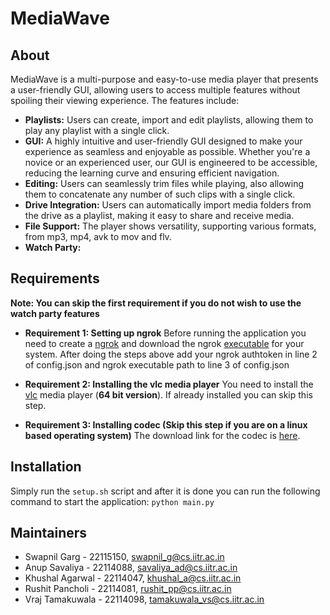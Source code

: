 # MediaWave

## About

MediaWave is a multi-purpose and easy-to-use media player that presents a user-friendly GUI, allowing users to access multiple features without spoiling their viewing experience.
The features include:

- **Playlists:** Users can create, import and edit playlists, allowing them to play any playlist with a single click.
- **GUI:** A highly intuitive and user-friendly GUI designed to make your experience as seamless and enjoyable as possible. Whether you're a novice or an experienced user, our GUI is engineered to be accessible, reducing the learning curve and ensuring efficient navigation.​
- **Editing:** Users can seamlessly trim files while playing, also allowing them to concatenate any number of such clips with a single click. ​
- **Drive Integration:** Users can automatically import media folders from the drive as a playlist, making it easy to share and receive media.​
- **File Support:** The player shows versatility, supporting various formats, from mp3, mp4, avk to mov and flv.​
- **Watch Party:** 

## Requirements

**Note: You can skip the first requirement if you do not wish to use the watch party features**

- **Requirement 1: Setting up ngrok** Before running the application you need to create a [ngrok](https://ngrok.com) and download the ngrok [executable](https://ngrok.com/download) for your system. After doing the steps above add your ngrok authtoken in line 2 of config.json and ngrok executable path to line 3 of config.json

- **Requirement 2: Installing the vlc media player** You need to install the [vlc](https://www.videolan.org/vlc/) media player (**64 bit version**).
If already installed you can skip this step.

- **Requirement 3: Installing codec (Skip this step if you are on a linux based operating system)** The download link for the codec is [here](https://files3.codecguide.com/K-Lite_Codec_Pack_1790_Basic.exe).

## Installation

Simply run the `setup.sh` script and after it is done you can run the following command to start the application: `python main.py`

## Maintainers

- Swapnil Garg - 22115150, swapnil_g@cs.iitr.ac.in  
- Anup Savaliya - 22114088, savaliya_ad@cs.iitr.ac.in
- Khushal Agarwal - 22114047, khushal_a@cs.iitr.ac.in
- Rushit Pancholi - 22114081, rushit_pp@cs.iitr.ac.in
- Vraj Tamakuwala - 22114098, tamakuwala_vs@cs.iitr.ac.in